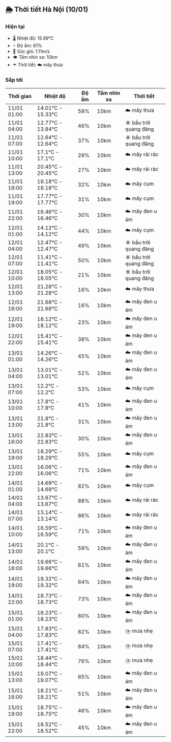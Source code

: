 ## 🌦️ Thời tiết Hà Nội (10/01)

### Hiện tại

- 🌡️ Nhiệt độ: 15.99℃
- 💦 Độ ẩm: 61%
- 💨 Sức gió: 1.11m/s
- 👁️ Tầm nhìn xa: 10km
- ☂️ Thời tiết: ☁️ mây thưa

### Sắp tới

| Thời gian | Nhiệt độ | Độ ẩm | Tầm nhìn xa | Thời tiết |
| --- | --- | --- | --- | --- |
| 11/01 01:00 | 14.01℃ - 15.33℃ | 59% | 10km | ☁️ mây thưa |
| 11/01 04:00 | 12.77℃ - 13.84℃ | 46% | 10km | ☀️ bầu trời quang đãng |
| 11/01 07:00 | 12.64℃ - 12.64℃ | 37% | 10km | ☀️ bầu trời quang đãng |
| 11/01 10:00 | 17.1℃ - 17.1℃ | 28% | 10km | ☁️ mây rải rác |
| 11/01 13:00 | 20.45℃ - 20.45℃ | 27% | 10km | ☁️ mây rải rác |
| 11/01 16:00 | 19.18℃ - 19.18℃ | 32% | 10km | ☁️ mây cụm |
| 11/01 19:00 | 17.77℃ - 17.77℃ | 31% | 10km | ☁️ mây cụm |
| 11/01 22:00 | 16.46℃ - 16.46℃ | 30% | 10km | ☁️ mây đen u ám |
| 12/01 01:00 | 14.12℃ - 14.12℃ | 44% | 10km | ☁️ mây cụm |
| 12/01 04:00 | 12.47℃ - 12.47℃ | 49% | 10km | ☀️ bầu trời quang đãng |
| 12/01 07:00 | 11.41℃ - 11.41℃ | 50% | 10km | ☀️ bầu trời quang đãng |
| 12/01 10:00 | 18.05℃ - 18.05℃ | 21% | 10km | ☀️ bầu trời quang đãng |
| 12/01 13:00 | 21.28℃ - 21.28℃ | 16% | 10km | ☁️ mây thưa |
| 12/01 16:00 | 21.68℃ - 21.68℃ | 16% | 10km | ☁️ mây đen u ám |
| 12/01 19:00 | 18.12℃ - 18.12℃ | 23% | 10km | ☁️ mây đen u ám |
| 12/01 22:00 | 15.41℃ - 15.41℃ | 38% | 10km | ☁️ mây đen u ám |
| 13/01 01:00 | 14.26℃ - 14.26℃ | 45% | 10km | ☁️ mây đen u ám |
| 13/01 04:00 | 13.01℃ - 13.01℃ | 52% | 10km | ☁️ mây đen u ám |
| 13/01 07:00 | 12.2℃ - 12.2℃ | 53% | 10km | ☁️ mây cụm |
| 13/01 10:00 | 17.8℃ - 17.8℃ | 41% | 10km | ☁️ mây đen u ám |
| 13/01 13:00 | 21.8℃ - 21.8℃ | 31% | 10km | ☁️ mây đen u ám |
| 13/01 16:00 | 22.83℃ - 22.83℃ | 30% | 10km | ☁️ mây đen u ám |
| 13/01 19:00 | 18.29℃ - 18.29℃ | 55% | 10km | ☁️ mây cụm |
| 13/01 22:00 | 16.06℃ - 16.06℃ | 71% | 10km | ☁️ mây đen u ám |
| 14/01 01:00 | 14.69℃ - 14.69℃ | 82% | 10km | ☁️ mây cụm |
| 14/01 04:00 | 13.67℃ - 13.67℃ | 88% | 10km | ☁️ mây rải rác |
| 14/01 07:00 | 13.14℃ - 13.14℃ | 86% | 10km | ☁️ mây rải rác |
| 14/01 10:00 | 16.59℃ - 16.59℃ | 71% | 10km | ☁️ mây đen u ám |
| 14/01 13:00 | 20.1℃ - 20.1℃ | 59% | 10km | ☁️ mây đen u ám |
| 14/01 16:00 | 19.66℃ - 19.66℃ | 61% | 10km | ☁️ mây đen u ám |
| 14/01 19:00 | 19.32℃ - 19.32℃ | 64% | 10km | ☁️ mây đen u ám |
| 14/01 22:00 | 18.73℃ - 18.73℃ | 73% | 10km | ☁️ mây đen u ám |
| 15/01 01:00 | 18.23℃ - 18.23℃ | 80% | 10km | ☁️ mây đen u ám |
| 15/01 04:00 | 17.83℃ - 17.83℃ | 82% | 10km | ⛈️ mưa nhẹ |
| 15/01 07:00 | 17.41℃ - 17.41℃ | 84% | 10km | ⛈️ mưa nhẹ |
| 15/01 10:00 | 18.44℃ - 18.44℃ | 76% | 10km | ⛈️ mưa nhẹ |
| 15/01 13:00 | 19.07℃ - 19.07℃ | 65% | 10km | ☁️ mây đen u ám |
| 15/01 16:00 | 18.21℃ - 18.21℃ | 51% | 10km | ☁️ mây đen u ám |
| 15/01 19:00 | 18.75℃ - 18.75℃ | 46% | 10km | ☁️ mây đen u ám |
| 15/01 22:00 | 18.52℃ - 18.52℃ | 45% | 10km | ☁️ mây đen u ám |
